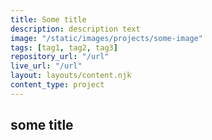 ```yaml
---
title: Some title
description: description text
image: "/static/images/projects/some-image"
tags: [tag1, tag2, tag3]
repository_url: "/url"
live_url: "/url"
layout: layouts/content.njk
content_type: project
---
```


<h2 class='vertical-margin'>some title</h2>
